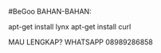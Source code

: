 #BeGoo
BAHAN-BAHAN: 

apt-get install lynx 
apt-get install curl 

MAU LENGKAP? WHATSAPP 08989286858

